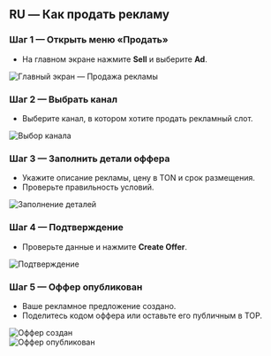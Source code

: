 
## RU — Как продать рекламу

### Шаг 1 — Открыть меню «Продать»
- На главном экране нажмите **Sell** и выберите **Ad**.

![Главный экран — Продажа рекламы](../../assets/2025-09-21_13-58-04.png)

### Шаг 2 — Выбрать канал
- Выберите канал, в котором хотите продать рекламный слот.

![Выбор канала](../../assets/2025-09-21_13-59-08.png)

### Шаг 3 — Заполнить детали оффера
- Укажите описание рекламы, цену в TON и срок размещения.
- Проверьте правильность условий.

![Заполнение деталей](../../assets/2025-09-21_13-59-40.png)

### Шаг 4 — Подтверждение
- Проверьте данные и нажмите **Create Offer**.

![Подтверждение](../../assets/2025-09-21_14-00-48.png)

### Шаг 5 — Оффер опубликован
- Ваше рекламное предложение создано.
- Поделитесь кодом оффера или оставьте его публичным в TOP.

![Оффер создан](../../assets/2025-09-21_14-01-52.png)  
![Оффер опубликован](../../assets/2025-09-21_14-02-29.png)
